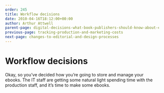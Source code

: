 ```yaml
---
order: 245
title: Workflow decisions
date: 2010-04-16T18:12:00+00:00
author: Arthur Attwell
parent-page: digital-decisions-what-book-publishers-should-know-about-ebooks
previous-page: tracking-production-and-marketing-costs
next-page: changes-to-editorial-and-design-processes
---
```


# Workflow decisions

Okay, so you&#8217;ve decided how you&#8217;re going to store and manage your ebooks. The IT staff are getting some natural light spending time with the production staff, and it&#8217;s time to make some ebooks.


